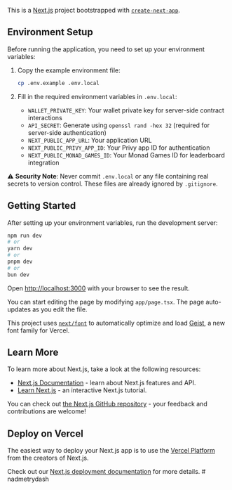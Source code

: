 This is a [Next.js](https://nextjs.org) project bootstrapped with [`create-next-app`](https://nextjs.org/docs/app/api-reference/cli/create-next-app).

## Environment Setup

Before running the application, you need to set up your environment variables:

1. Copy the example environment file:
   ```bash
   cp .env.example .env.local
   ```

2. Fill in the required environment variables in `.env.local`:
   - `WALLET_PRIVATE_KEY`: Your wallet private key for server-side contract interactions
   - `API_SECRET`: Generate using `openssl rand -hex 32` (required for server-side authentication)
   - `NEXT_PUBLIC_APP_URL`: Your application URL
   - `NEXT_PUBLIC_PRIVY_APP_ID`: Your Privy app ID for authentication
   - `NEXT_PUBLIC_MONAD_GAMES_ID`: Your Monad Games ID for leaderboard integration

⚠️ **Security Note**: Never commit `.env.local` or any file containing real secrets to version control. These files are already ignored by `.gitignore`.

## Getting Started

After setting up your environment variables, run the development server:

```bash
npm run dev
# or
yarn dev
# or
pnpm dev
# or
bun dev
```

Open [http://localhost:3000](http://localhost:3000) with your browser to see the result.

You can start editing the page by modifying `app/page.tsx`. The page auto-updates as you edit the file.

This project uses [`next/font`](https://nextjs.org/docs/app/building-your-application/optimizing/fonts) to automatically optimize and load [Geist](https://vercel.com/font), a new font family for Vercel.

## Learn More

To learn more about Next.js, take a look at the following resources:

- [Next.js Documentation](https://nextjs.org/docs) - learn about Next.js features and API.
- [Learn Next.js](https://nextjs.org/learn) - an interactive Next.js tutorial.

You can check out [the Next.js GitHub repository](https://github.com/vercel/next.js) - your feedback and contributions are welcome!

## Deploy on Vercel

The easiest way to deploy your Next.js app is to use the [Vercel Platform](https://vercel.com/new?utm_medium=default-template&filter=next.js&utm_source=create-next-app&utm_campaign=create-next-app-readme) from the creators of Next.js.

Check out our [Next.js deployment documentation](https://nextjs.org/docs/app/building-your-application/deploying) for more details.
#   n a d m e t r y d a s h 
 
 